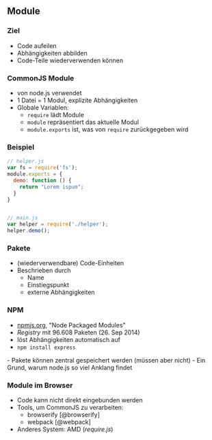 
## Module

### Ziel

- Code aufeilen
- Abhängigkeiten abbilden
- Code-Teile wiederverwenden können

### CommonJS Module

- von node.js verwendet
- 1 Datei = 1 Modul, explizite Abhängigkeiten
- Globale Variablen:
    + `require` lädt Module
    + `module` repräsentiert das aktuelle Modul
    + `module.exports` ist, was von `require` zurückgegeben wird

### Beispiel

```javascript
// helper.js
var fs = require('fs');
module.exports = {
  demo: function () {
    return "Lorem ispum";
  }
}


// main.js
var helper = require('./helper');
helper.demo();
```

### Pakete

- (wiederverwendbare) Code-Einheiten
- Beschrieben durch
    - Name
    - Einstiegspunkt
    - externe Abhängigkeiten

### NPM

- [npmjs.org](https://www.npmjs.org/), "Node Packaged Modules"
- _Registry_ mit 96.608 Paketen (26. Sep 2014)
- löst Abhängigkeiten automatisch auf
- `npm install express`

<aside class="notes">
- Pakete können zentral gespeichert werden (müssen aber nicht)
- Ein Grund, warum node.js so viel Anklang findet
</aside>

### Module im Browser

- Code kann nicht direkt eingebunden werden
- Tools, um CommonJS zu verarbeiten:
    - browserify [@browserify]
    - webpack [@webpack]
- Anderes System: AMD (_require.js_)

